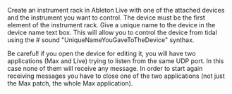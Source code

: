 Create an instrument rack in Ableton Live with one of the attached devices and the instrument you want to control.
The device must be the first element of the instrument rack.
Give a unique name to the device in the device name text box.
This will allow you to control the device from tidal using the   # sound "UniqueNameYouGaveToTheDevice"   synthax.

Be careful!
if you open the device for editing it, you will have two applications (Max and Live) trying to listen from the same UDP port.
In this case none of them will receive any message. In order to start again receiving messages you have to close one of the two applications
(not just the Max patch, the whole Max application).
